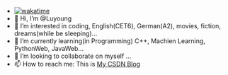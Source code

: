 - [![wakatime](https://wakatime.com/badge/user/5dbce6c4-6bcd-4b82-8033-7197fb08236b.svg)](https://wakatime.com/@5dbce6c4-6bcd-4b82-8033-7197fb08236b)
- 👋 Hi, I’m @Luyoung
- 👀 I’m interested in coding, English(CET6), German(A2), movies, fiction, dreams(while be sleeping)...
- 🌱 I’m currently learning(in Programming) C++, Machien Learning, PythonWeb, JavaWeb...
- 💞️ I’m looking to collaborate on myself ...
- 📫 How to reach me: This is [My CSDN Blog](https://blog.csdn.net/m0_73651896?type=blog)
<!---
Luyoung0001/Luyoung0001 is a ✨ special ✨ repository because its `README.md` (this file) appears on your GitHub profile.
You can click the Preview link to take a look at your changes.
--->
